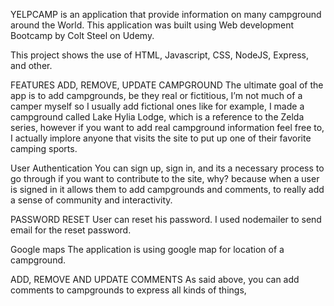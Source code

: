 YELPCAMP is an application that provide information on many campground around the World. This application was built using Web development Bootcamp by Colt Steel on Udemy.

This project shows the use of HTML, Javascript, CSS, NodeJS, Express, and other.

FEATURES
ADD, REMOVE, UPDATE CAMPGROUND
  The ultimate goal of the app is to add campgrounds, be they real or fictitious, I’m not much of a camper myself so I usually add fictional ones like for example, I made a campground called Lake Hylia Lodge, which is a reference to the Zelda series, however if you want to add real campground information feel free to, I actually implore anyone that visits the site to put up one of their favorite camping sports.
  
User Authentication
  You can sign up, sign in, and its a necessary process to go through if you want to contribute to the site, why? because when a user is signed in it allows them to add campgrounds and comments, to really add a sense of community and interactivity. 
  
 PASSWORD RESET
  User can reset his password. I used nodemailer to send email for the reset password.
 
 Google maps
  The application is using google map for location of a campground.
  
ADD, REMOVE AND UPDATE COMMENTS
As said above, you can add comments to campgrounds to express all kinds of things, 
